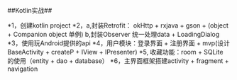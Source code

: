 ##Kotlin实战##

*1，创建kotlin project
*2，a,封装Retrofit： okHttp + rxjava + gson + (object + Companion object 单例)
    b,封装Observer 统一处理data + LoadingDialog
*3，使用玩Android提供的api 
*4，用户模块：登录界面 + 注册界面 + mvp(设计BaseActivity + createP + IView + IPresenter)
*5, 收藏功能：room + SQLite 的使用（entity + dao + database）
*6，主界面框架搭建activity + fragment + navigation


